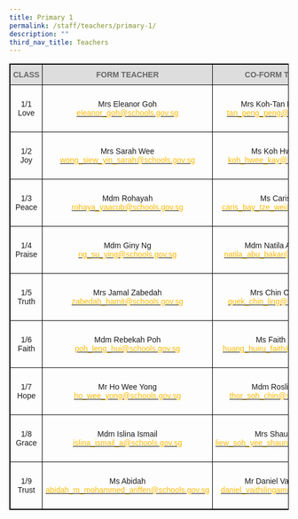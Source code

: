 ```yaml
---
title: Primary 1
permalink: /staff/teachers/primary-1/
description: ""
third_nav_title: Teachers
---
```

<style type="text/css">
.tg  {border-collapse:collapse;border-spacing:0;}
.tg td{border-color:black;border-style:solid;border-width:1px;font-family:Arial, sans-serif;font-size:14px;
  overflow:hidden;padding:10px 5px;word-break:normal;}
.tg th{border-color:black;border-style:solid;border-width:1px;font-family:Arial, sans-serif;font-size:14px;
  font-weight:normal;overflow:hidden;padding:10px 5px;word-break:normal;}
.tg .tg-a4yv{background-color:#DDD;color:#666;font-weight:bold;text-align:center;vertical-align:top}
.tg .tg-baqh{text-align:center;vertical-align:top}
.tg .tg-nau8{color:#FDB900;text-align:center;vertical-align:top}
.tg .tg-kpb2{background-color:#DDD;border-color:inherit;color:#666;font-weight:bold;text-align:center;vertical-align:top}
.tg .tg-nrix{text-align:center;vertical-align:middle}
</style>
<table class="tg" style="border: 1px solid black">
<thead>
  <tr>
    <th class="tg-kpb2" style="border: 1px solid black">CLASS</th>
    <th class="tg-a4yv" style="border: 1px solid black">FORM TEACHER</th>
    <th class="tg-a4yv" style="border: 1px solid black">CO-FORM TEACHER<br></th>
  </tr>
</thead>
<tbody>
  <tr style="border: 1px solid black">
    <td class="tg-baqh" style="border: 1px solid black"><br>1/1<br>Love<br><br></td>
    <td class="tg-nrix" style="border: 1px solid black">Mrs Eleanor Goh<br><a href="mailto:eleanor_goh@schools.gov.sg"><span style="text-decoration:none;color:#FDB900">eleanor_goh@schools.gov.sg</span></a><br></td>
    <td class="tg-baqh" style="border: 1px solid black"><br>Mrs Koh-Tan Peng Peng<br><a href="mailto:ho_wee_yong@schools.gov.sg"><span style="text-decoration:none;color:#FDB900">tan_peng_peng@schools.gov.sg</span></a><br></td>
  </tr>
  <tr style="border: 1px solid black">
    <td class="tg-baqh" style="border: 1px solid black"><br>1/2<br>Joy<br><br></td>
    <td class="tg-nrix" style="border: 1px solid black">Mrs Sarah Wee<br><a href="mailto:wong_siew_yin_sarah@schools.gov.sg"><span style="text-decoration:none;color:#FDB900">wong_siew_yin_sarah@schools.gov.sg</span></a><br></td>
    <td class="tg-baqh" style="border: 1px solid black"><br>Ms Koh Hwee Kay<br><a href="mailto:koh_hwee_kay@schools.gov.sg"><span style="text-decoration:none;color:#FDB900">koh_hwee_kay@schools.gov.sg</span></a><br></td>
  </tr>
  <tr>
    <td class="tg-baqh" style="border: 1px solid black"><br>1/3<br>Peace<br><br></td>
    <td class="tg-nrix" style="border: 1px solid black">Mdm Rohayah <br><a href="mailto:wong_siew_yin_sarah@schools.gov.sg"><span style="text-decoration:none;color:#FDB900">rohaya_yaacub@schools.gov.sg</span></a><br></td>
    <td class="tg-nrix" style="border: 1px solid black">Ms Caris Bay<br><a href="mailto:ho_wee_yong@schools.gov.sg"><span style="text-decoration:none;color:#FDB900">caris_bay_tze_wei@schools.gov.sg</span></a><br></td>
  </tr>
  <tr>
    <td class="tg-baqh" style="border: 1px solid black"><br>1/4<br>Praise<br><br></td>
    <td class="tg-nrix" style="border: 1px solid black">Mdm Giny Ng<br><a href="mailto:ng_su_ying@schools.gov.sg"><span style="text-decoration:none;color:#FDB900">ng_su_ying@schools.gov.sg</span></a><br></td>
    <td class="tg-nrix" style="border: 1px solid black">Mdm Natila Abu Bakar<br><a href="mailto:natila_abu_bakar@schools.gov.sg"><span style="text-decoration:none;color:#FDB900">natila_abu_bakar@schools.gov.sg</span></a><br></td>
  </tr>
  <tr>
    <td class="tg-baqh" style="border: 1px solid black"><br>1/5<br>Truth<br><br></td>
    <td class="tg-nrix" style="border: 1px solid black">Mrs Jamal Zabedah<br><a href="mailto:zabedah_hamit@schools.gov.sg"><span style="text-decoration:none;color:#FDB900">zabedah_hamit@schools.gov.sg</span></a><br></td>
    <td class="tg-nrix" style="border: 1px solid black">Mrs Chin Chin Ling<br><a href="mailto:quek_chin_ling@schools.gov.sg"><span style="text-decoration:none;color:#FDB900">quek_chin_ling@schools.gov.sg</span></a><br></td>
  </tr>
  <tr style="border: 1px solid black">
    <td class="tg-baqh" style="border: 1px solid black"><br>1/6<br>Faith<br><br></td>
    <td class="tg-nrix" style="border: 1px solid black">Mdm Rebekah Poh<br><a href="mailto:poh_leng_hui@schools.gov.sg"><span style="text-decoration:none;color:#FDB900">poh_leng_hui@schools.gov.sg</span></a><br></td>
    <td class="tg-nrix" style="border: 1px solid black">Ms Faith Huang<br><a href="mailto:huang_huiru_faith@schools.gov.sg"><span style="text-decoration:none;color:#FDB900">huang_huiru_faith@schools.gov.sg</span></a><br></td>
  </tr>
  <tr style="border: 1px solid black">
    <td class="tg-baqh" style="border: 1px solid black"><br>1/7<br> Hope<br><br></td>
    <td class="tg-nrix" style="border: 1px solid black">Mr Ho Wee Yong<br><a href="mailto:ho_wee_yong@schools.gov.sg"><span style="text-decoration:none;color:#FDB900">ho_wee_yong@schools.gov.sg</span></a><br></td>
    <td class="tg-nrix" style="border: 1px solid black">Mdm Roslind Thor<br><a href="mailto:ho_wee_yong@schools.gov.sg"><span style="text-decoration:none;color:#FDB900">thor_soh_chin@schools.gov.sg</span></a><br></td>
  </tr>
  <tr style="border: 1px solid black">
    <td class="tg-baqh" style="border: 1px solid black"><br>1/8<br>Grace<br><br></td>
    <td class="tg-nrix" style="border: 1px solid black">Mdm Islina Ismail<br><a href="mailto:islina_ismail_a@schools.gov.sg"><span style="text-decoration:none;color:#FDB900">islina_ismail_a@schools.gov.sg</span></a><br></td>
    <td class="tg-nrix" style="border: 1px solid black">Mrs Shauna Lee<br><a href="mailto:liew_soh_yee_shauna@schools.gov.sg"><span style="text-decoration:none;color:#FDB900">liew_soh_yee_shauna@schools.gov.sg</span></a><br></td>
  </tr>
  <tr style="border: 1px solid black">
    <td class="tg-baqh" style="border: 1px solid black"><br>1/9<br>Trust<br><br></td>
    <td class="tg-nrix" style="border: 1px solid black">Ms Abidah<br><a href="mailto:abidah_m_mohammed_ariffen@schools.gov.sg"><span style="text-decoration:none;color:#FDB900">abidah_m_mohammed_ariffen@schools.gov.sg</span></a> <br></td>
    <td class="tg-nrix" style="border: 1px solid black">Mr Daniel Vaithilingam<br><a href="mailto:ho_wee_yong@schools.gov.sg"><span style="text-decoration:none;color:#FDB900">daniel_vaithilingam@schools.gov.sg</span></a><br></td>
  </tr>
</tbody>
</table>